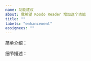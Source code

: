```yaml
---
name: 功能建议
about: 我希望 Koodo Reader 增加这个功能
title: ""
labels: "enhancement"
assignees: ""
---
```


<!--
  提交之前，请先阅读 Koodo 的开发计划，确保您的需求不在开发计划中，还有不要一次性提一大堆要求。
  https://www.notion.so/troyeguo/215baeda57804fd29dbb0e91d1e6a021?v=360c00183d944b598668f34c255edfd7
-->

简单介绍：

细节描述：
